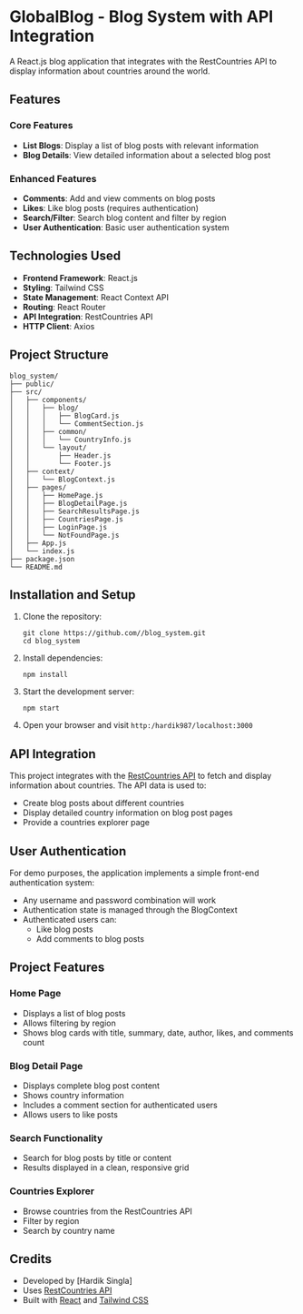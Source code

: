 # GlobalBlog - Blog System with API Integration

A React.js blog application that integrates with the RestCountries API to display information about countries around the world.

## Features

### Core Features
- **List Blogs**: Display a list of blog posts with relevant information
- **Blog Details**: View detailed information about a selected blog post

### Enhanced Features
- **Comments**: Add and view comments on blog posts
- **Likes**: Like blog posts (requires authentication)
- **Search/Filter**: Search blog content and filter by region
- **User Authentication**: Basic user authentication system

## Technologies Used

- **Frontend Framework**: React.js
- **Styling**: Tailwind CSS
- **State Management**: React Context API
- **Routing**: React Router
- **API Integration**: RestCountries API
- **HTTP Client**: Axios

## Project Structure

```
blog_system/
├── public/
├── src/
│   ├── components/
│   │   ├── blog/
│   │   │   ├── BlogCard.js
│   │   │   └── CommentSection.js
│   │   ├── common/
│   │   │   └── CountryInfo.js
│   │   └── layout/
│   │       ├── Header.js
│   │       └── Footer.js
│   ├── context/
│   │   └── BlogContext.js
│   ├── pages/
│   │   ├── HomePage.js
│   │   ├── BlogDetailPage.js
│   │   ├── SearchResultsPage.js
│   │   ├── CountriesPage.js
│   │   ├── LoginPage.js
│   │   └── NotFoundPage.js
│   ├── App.js
│   └── index.js
├── package.json
└── README.md
```

## Installation and Setup

1. Clone the repository:
   ```
   git clone https://github.com//blog_system.git
   cd blog_system

   ```

2. Install dependencies:
   ```
   npm install
   ```

3. Start the development server:
   ```
   npm start
   ```

4. Open your browser and visit `http:/hardik987/localhost:3000`

## API Integration

This project integrates with the [RestCountries API](https://restcountries.com/) to fetch and display information about countries. The API data is used to:

- Create blog posts about different countries
- Display detailed country information on blog post pages
- Provide a countries explorer page

## User Authentication

For demo purposes, the application implements a simple front-end authentication system:

- Any username and password combination will work
- Authentication state is managed through the BlogContext
- Authenticated users can:
  - Like blog posts
  - Add comments to blog posts

## Project Features

### Home Page
- Displays a list of blog posts
- Allows filtering by region
- Shows blog cards with title, summary, date, author, likes, and comments count

### Blog Detail Page
- Displays complete blog post content
- Shows country information
- Includes a comment section for authenticated users
- Allows users to like posts

### Search Functionality
- Search for blog posts by title or content
- Results displayed in a clean, responsive grid

### Countries Explorer
- Browse countries from the RestCountries API
- Filter by region
- Search by country name

## Credits

- Developed by [Hardik Singla]
- Uses [RestCountries API](https://restcountries.com/)
- Built with [React](https://reactjs.org/) and [Tailwind CSS](https://tailwindcss.com/)
